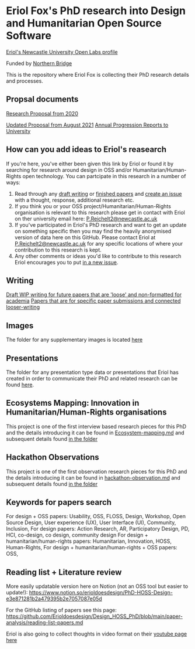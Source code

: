 # Eriol Fox's PhD research into Design and Humanitarian Open Source Software

[Eriol's Newcastle University Open Labs profile](https://openlab.ncl.ac.uk/people/eriol-fox/)

Funded by [Northern Bridge](http://www.northernbridge.ac.uk/)

This is the repository where Eriol Fox is collecting their PhD research details and processes.


## Propsal documents

[Research Proposal from 2020](https://github.com/Erioldoesdesign/Design_HOSS_PhD/blob/main/PhD-proposal-2020.md)

[Updated Proposal from August 2021](https://github.com/Erioldoesdesign/Design_HOSS_PhD/blob/main/research-proposal-versions/Research%20project%20proposal.pdf)
[Annual Progression Reports to University]()


## How can you add ideas to Eriol's reasearch
If you're here, you've either been given this link by Eriol or found it by searching for research around design in OSS and/or Humanitarian/Human-Rights open technology. You can partcipate in this research in a number of ways:

1. Read through any [draft writing](https://github.com/Erioldoesdesign/Design_HOSS_PhD/tree/main/draft-articles-and-papers) or [finished papers](https://github.com/Erioldoesdesign/Design_HOSS_PhD/tree/main/final%20papers) and [create an issue](https://github.com/Erioldoesdesign/Design_HOSS_PhD/issues/new) with a thought, response, additional research etc.
2. If you think you or your OSS project/Humanitarian/Human-Rights organisation is relevant to this research please get in contact with Eriol on ther university email here: 
P.Reichelt2@newcastle.ac.uk
3. If you've participated in Eriol's PhD research and want to get an update on something specific then you may find the heavily anonymised version of data here on this GitHub. Please contact Eriol at 
P.Reichelt2@newcastle.ac.uk for any specific locations of where your contribution to this research is kept.
4. Any other comments or ideas you'd like to contribute to this research Eriol encourages you to put [in a new issue](https://github.com/Erioldoesdesign/Design_HOSS_PhD/issues/new).



## Writing

[Draft WIP writing for future papers that are 'loose' and non-formatted for academia](https://github.com/Erioldoesdesign/Design_HOSS_PhD/tree/main/draft-articles-and-papers)
[Papers that are for specific paper submissions and connected looser-writing](https://github.com/Erioldoesdesign/Design_HOSS_PhD/tree/main/final%20papers)

## Images
The folder for any supplementary images is located [here](https://github.com/Erioldoesdesign/Design_HOSS_PhD/tree/main/images)

## Presentations
The folder for any presentation type data or presentations that Eriol has created in order to communicate their PhD and related research can be found [here](https://github.com/Erioldoesdesign/Design_HOSS_PhD/tree/main/presentations).


## Ecosystems Mapping: Innovation in Humanitarian/Human-Rights organisations

This project is one of the first interview based research pieces for this PhD and the details introducing it can be found in [Ecosystem-mapping.md](https://github.com/Erioldoesdesign/Design_HOSS_PhD/blob/main/ecosystem%20mapping%20Interviews/Ecosystem-mapping.md) and subsequent details found [in the folder](https://github.com/Erioldoesdesign/Design_HOSS_PhD/tree/main/ecosystem%20mapping%20Interviews)


## Hackathon Observations
This project is one of the first observation research pieces for this PhD and the details introducing it can be found in [hackathon-observation.md](https://github.com/Erioldoesdesign/Design_HOSS_PhD/blob/main/Hackathon%20observation/hackathon-observation.md) and subsequent details found [in the folder](https://github.com/Erioldoesdesign/Design_HOSS_PhD/tree/main/Hackathon%20observation)


## Keywords for papers search
For design + OSS papers: Usability, OSS, FLOSS, Design, Workshop, Open Source Design, User experience (UX), User Interface (UI), Community, Inclusion, 
For design papers: Action Research, AR, Participatory Design, PD, HCI, co-design, co design, community design
For design + humanitarian/human-rights papers: Humanitarian, Innovation, HOSS, Human-Rights, 
For design + humanitarian/human-rights + OSS papers: OSS,


## Reading list + Literature review

More easily updatable version here on Notion (not an OSS tool but easier to update!): https://www.notion.so/erioldoesdesign/PhD-HOSS-Design-e3e871281b2a479395b2e7057087e05d

For the GitHub listing of papers see this page:
https://github.com/Erioldoesdesign/Design_HOSS_PhD/blob/main/paper-analysis/reading-list-papers.md

Eriol is also going to collect thoughts in video format on their [youtube page here](https://www.youtube.com/channel/UCZdlFO4kG6MsaZxWJi-1GLQ/videos)




